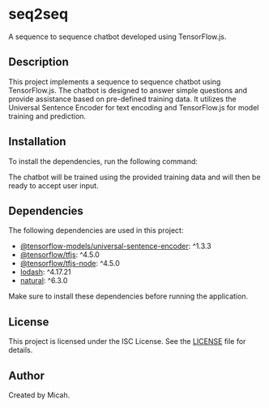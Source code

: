 # seq2seq

A sequence to sequence chatbot developed using TensorFlow.js.

## Description

This project implements a sequence to sequence chatbot using TensorFlow.js. The chatbot is designed to answer simple questions and provide assistance based on pre-defined training data. It utilizes the Universal Sentence Encoder for text encoding and TensorFlow.js for model training and prediction.

## Installation

To install the dependencies, run the following command:


The chatbot will be trained using the provided training data and will then be ready to accept user input.

## Dependencies

The following dependencies are used in this project:

- [@tensorflow-models/universal-sentence-encoder](https://www.npmjs.com/package/@tensorflow-models/universal-sentence-encoder): ^1.3.3
- [@tensorflow/tfjs](https://www.npmjs.com/package/@tensorflow/tfjs): ^4.5.0
- [@tensorflow/tfjs-node](https://www.npmjs.com/package/@tensorflow/tfjs-node): ^4.5.0
- [lodash](https://www.npmjs.com/package/lodash): ^4.17.21
- [natural](https://www.npmjs.com/package/natural): ^6.3.0

Make sure to install these dependencies before running the application.

## License

This project is licensed under the ISC License. See the [LICENSE](LICENSE) file for details.

## Author

Created by Micah.
